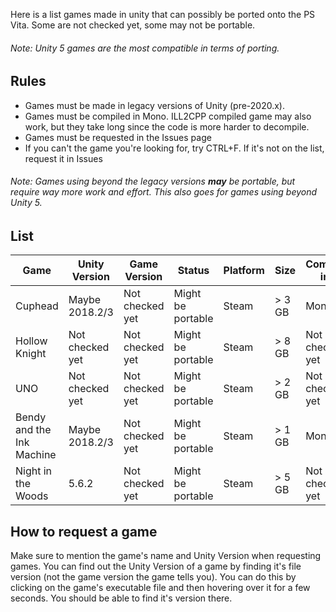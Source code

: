 Here is a list games made in unity that can possibly be ported onto the PS Vita. Some are not checked yet, some may not be portable.
###### Note: Unity 5 games are the most compatible in terms of porting.

## Rules
- Games must be made in legacy versions of Unity (pre-2020.x).
- Games must be compiled in Mono. ILL2CPP compiled game may also work, but they take long since the code is more harder to decompile.
- Games must be requested in the Issues page
- If you can't the game you're looking for, try CTRL+F. If it's not on the list, request it in Issues

###### Note: Games using beyond the legacy versions **may** be portable, but require way more work and effort. This also goes for games using beyond Unity 5.

## List

| Game                                    | Unity Version    | Game Version       | Status              | Platform       | Size                 | Compiled in...  |
|-----------------------------------------|------------------|--------------------|---------------------|----------------|----------------------|-----------------|
| Cuphead                                 | Maybe 2018.2/3   | Not checked yet    | Might be portable   | Steam          | > 3 GB               | Mono            |
| Hollow Knight                           | Not checked yet  | Not checked yet    | Might be portable   | Steam          | > 8 GB               | Not checked yet |
| UNO                                     | Not checked yet  | Not checked yet    | Might be portable   | Steam          | > 2 GB               | Not checked yet |
| Bendy and the Ink Machine               | Maybe 2018.2/3   | Not checked yet    | Might be portable   | Steam          | > 1 GB               | Mono            |
| Night in the Woods                      | 5.6.2            | Not checked yet    | Might be portable   | Steam          | > 5 GB               | Not checked yet |

## How to request a game
Make sure to mention the game's name and Unity Version when requesting games. You can find out the Unity Version of a game by finding it's file version (not the game version the game tells you). You can do this by clicking on the game's executable file and then hovering over it for a few seconds. You should be able to find it's version there.
